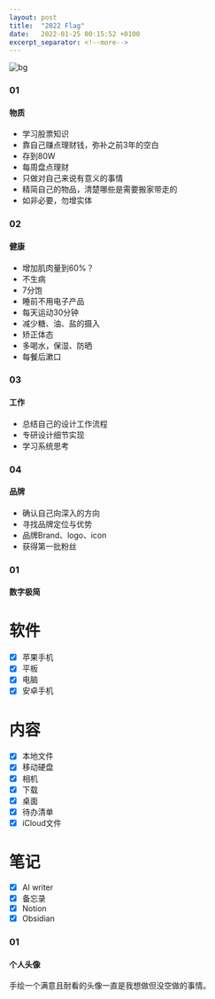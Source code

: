 ```yaml
---
layout: post
title:  "2022 Flag"
date:   2022-01-25 00:15:52 +0100
excerpt_separator: <!--more-->
---
```

![bg](https://blog.dosth.cool/assets/img/10.png)

<!--more-->

### 01
#### 物质

- 学习股票知识
- 靠自己赚点理财钱，弥补之前3年的空白
- 存到80W
- 每周盘点理财
- 只做对自己来说有意义的事情
- 精简自己的物品，清楚哪些是需要搬家带走的
- 如非必要，勿增实体

### 02
#### 健康

- 增加肌肉量到60%？
- 不生病
- 7分饱
- 睡前不用电子产品
- 每天运动30分钟
- 减少糖、油、盐的摄入
- 矫正体态
- 多喝水，保湿、防晒
- 每餐后漱口


### 03
#### 工作

- 总结自己的设计工作流程
- 专研设计细节实现
- 学习系统思考

### 04
#### 品牌

- 确认自己向深入的方向
- 寻找品牌定位与优势
- 品牌Brand、logo、icon
- 获得第一批粉丝

### 01
#### 数字极简

# 软件
- [x] 苹果手机
- [x] 平板
- [x] 电脑
- [x] 安卓手机

# 内容
- [x] 本地文件
- [x] 移动硬盘
- [x] 相机
- [x] 下载
- [x] 桌面
- [x] 待办清单
- [x] iCloud文件

# 笔记
- [x] AI writer
- [x] 备忘录
- [x] Notion
- [x] Obsidian

### 01
#### 个人头像

手绘一个满意且耐看的头像一直是我想做但没空做的事情。
